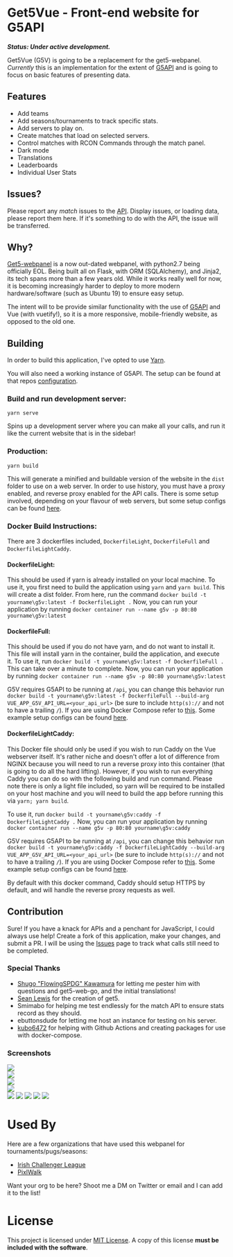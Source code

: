 # Get5Vue - Front-end website for G5API
_**Status: Under active development.**_

Get5Vue (G5V) is going to be a replacement for the get5-webpanel. _Currently_ this is an implementation for the extent of [G5API](https://github.com/phlexplexico/G5API) and is going to focus on basic features of presenting data.


## Features
- Add teams
- Add seasons/tournaments to track specific stats.
- Add servers to play on.
- Create matches that load on selected servers.
- Control matches with RCON Commands through the match panel.
- Dark mode
- Translations
- Leaderboards
- Individual User Stats

## Issues?
Please report any *match* issues to the [API](https://github.com/phlexplexico/G5API). Display issues, or loading data, please report them here. If it's something to do with the API, the issue will be transferred.

## Why?
[Get5-webpanel](https://github.com/phlexplexico/get5-webpanel) is a now out-dated webpanel, with python2.7 being officially EOL. Being built all on Flask, with ORM (SQLAlchemy), and Jinja2, its tech spans more than a few years old. While it works really well for now, it is becoming increasingly harder to deploy to more modern hardware/software (such as Ubuntu 19) to ensure easy setup.

The intent will to be provide similar functionality with the use of [G5API](https://github.com/phlexplexico/G5API) and Vue (with vuetify!), so it is a more responsive, mobile-friendly website, as opposed to the old one. 

## Building
In order to build this application, I've opted to use [Yarn](https://yarnpkg.com/lang/en/).

You will also need a working instance of G5API. The setup can be found at that repos [configuration](https://github.com/PhlexPlexico/G5API/wiki/Configuration).

### Build and run development server: 
```yarn serve``` 

Spins up a development server where you can make all your calls, and run it like the current website that is in the sidebar!

### Production: 
```yarn build```

This will generate a minified and buildable version of the website in the `dist` folder to use on a web server. In order to use history, you must have a proxy enabled, and reverse proxy enabled for the API calls. There is some setup involved, depending on your flavour of web servers, but some setup configs can be found [here](https://github.com/PhlexPlexico/G5V/wiki).

### Docker Build Instructions:

There are 3 dockerfiles included, `DockerfileLight`,  `DockerfileFull` and `DockerfileLightCaddy`.

#### DockerfileLight:
This should be used if yarn is already installed on your local machine. 
To use it, you first need to build the application using ```yarn``` and ```yarn build```. This will create a dist folder. 
From here, run the command ```docker build -t yourname\g5v:latest -f DockerfileLight .```
Now, you can run your application by running ```docker container run --name g5v -p 80:80 yourname\g5v:latest```

#### DockerfileFull:
This should be used if you do not have yarn, and do not want to install it. 
This file will install yarn in the container, build the application, and execute it. 
To use it, run ```docker build -t yourname\g5v:latest -f DockerfileFull .```
This can take over a minute to complete.
Now, you can run your application by running ```docker container run --name g5v -p 80:80 yourname\g5v:latest```

G5V requires G5API to be running at `/api`, you can change this behavior run `docker build -t yourname\g5v:latest -f DockerfileFull --build-arg VUE_APP_G5V_API_URL=<your_api_url>` (be sure to include `http(s)://` and not to have a trailing `/`). If you are using Docker Compose refer to [this](https://docs.docker.com/compose/compose-file/compose-file-v3/#args).
Some example setup configs can be found [here](https://github.com/PhlexPlexico/G5V/wiki).

#### DockerfileLightCaddy:
This Docker file should only be used if you wish to run Caddy on the Vue webserver itself. It's rather niche and doesn't offer a lot of difference from NGINX because you will need to run a reverse proxy into this container (that is going to do all the hard lifting). However, if you wish to run everything Caddy you can do so with the following build and run command. Please note there is only a light file included, so yarn will be required to be installed on your host machine and you will need to build the app before running this via `yarn; yarn build`.

To use it, run ```docker build -t yourname\g5v:caddy -f DockerfileLightCaddy .```
Now, you can run your application by running `docker container run --name g5v -p 80:80 yourname\g5v:caddy` 

G5V requires G5API to be running at `/api`, you can change this behavior run `docker build -t yourname\g5v:caddy -f DockerfileLightCaddy --build-arg VUE_APP_G5V_API_URL=<your_api_url>` (be sure to include `http(s)://` and not to have a trailing `/`). If you are using Docker Compose refer to [this](https://docs.docker.com/compose/compose-file/compose-file-v3/#args).
Some example setup configs can be found [here](https://github.com/PhlexPlexico/G5V/wiki).

By default with this docker command, Caddy should setup HTTPS by default, and will handle the reverse proxy requests as well.

## Contribution
Sure! If you have a knack for APIs and a penchant for JavaScript, I could always use help! Create a fork of this application, make your changes, and submit a PR. I will be using the [Issues](https://github.com/G5V/issues) page to track what calls still need to be completed.

### Special Thanks
- [Shugo "FlowingSPDG" Kawamura](https://github.com/FlowingSPDG) for letting me pester him with questions and get5-web-go, and the initial translations!
- [Sean Lewis](https://github.com/splewis) for the creation of get5.
- Smimabo for helping me test endlessly for the match API to ensure stats record as they should.
- ebuttonsdude for letting me host an instance for testing on his server.
- [kubo6472](https://github.com/kubo6472) for helping with Github Actions and creating packages for use with docker-compose.

### Screenshots  
![](./screenshots/MainPage.png)  
![](./screenshots/MainPageLoggedIn.png)  
![](./screenshots/SideMenuLoggedOut.png)  
![](./screenshots/SideMenuLoggedIn.png)  
![](./screenshots/TeamPage.png)
![](./screenshots/TeamSpecificPage.png)
![](./screenshots/MatchInfo.png)
![](./screenshots/ProfilePage.png)
![](./screenshots/ServersPage.png)

# Used By
Here are a few organizations that have used this webpanel for tournaments/pugs/seasons:

 - [Irish Challenger League](https://www.iclhub.ie/)
 - [PixlWalk](https://discord.gg/dUN5G5ttQ5)

Want your org to be here? Shoot me a DM on Twitter or email and I can add it to the list!

# License
This project is licensed under [MIT License](http://opensource.org/licenses/MIT). A copy of this license **must be included with the software**.
